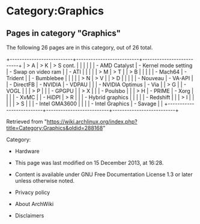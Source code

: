 Category:Graphics
=================

Pages in category "Graphics"
----------------------------

The following 26 pages are in this category, out of 26 total.

+--------------------------+--------------------------+--------------------------+
| > A                      | > K                      | > S cont.                |
|                          |                          |                          |
| -   AMD Catalyst         | -   Kernel mode setting  | -   Swap on video ram    |
| -   ATI                  |                          |                          |
|                          | > M                      | > T                      |
| > B                      |                          |                          |
|                          | -   Mach64               | -   Trident              |
| -   Bumblebee            |                          |                          |
|                          | > N                      | > V                      |
| > D                      |                          |                          |
|                          | -   Nouveau              | -   VA-API               |
| -   DirectFB             | -   NVIDIA               | -   VDPAU                |
|                          | -   NVIDIA Optimus       | -   Via                  |
| > G                      |                          | -   VOGL                 |
|                          | > P                      |                          |
| -   GPGPU                |                          | > X                      |
|                          | -   Poulsbo              |                          |
| > H                      | -   PRIME                | -   Xorg                 |
|                          |                          | -   XvMC                 |
| -   HiDPI                | > R                      |                          |
| -   Hybrid graphics      |                          |                          |
|                          | -   Redshift             |                          |
| > I                      |                          |                          |
|                          | > S                      |                          |
| -   Intel GMA3600        |                          |                          |
| -   Intel Graphics       | -   Savage               |                          |
+--------------------------+--------------------------+--------------------------+

Retrieved from
"https://wiki.archlinux.org/index.php?title=Category:Graphics&oldid=288168"

Category:

-   Hardware

-   This page was last modified on 15 December 2013, at 16:28.
-   Content is available under GNU Free Documentation License 1.3 or
    later unless otherwise noted.
-   Privacy policy
-   About ArchWiki
-   Disclaimers
